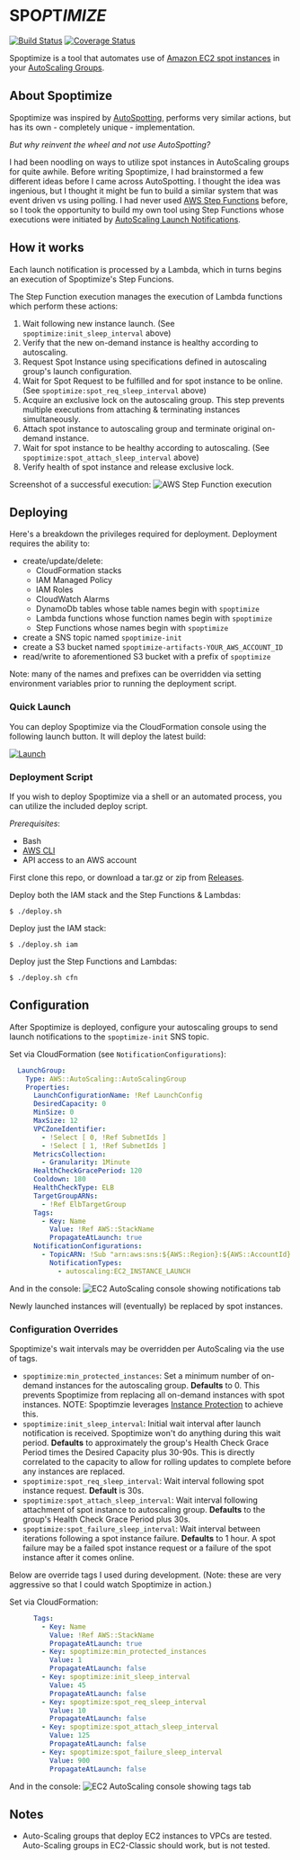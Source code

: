 # **SPO**_P_**T**_IMIZE_

[![Build Status](https://codebuild.us-east-1.amazonaws.com/badges?uuid=eyJlbmNyeXB0ZWREYXRhIjoiMVVCemdaZmVCa3BMTDFJK0VaM0xaWVdnTWR0VjBRTWVsQWdhQ0dINGVvWWZ1Q0lhVE95MG5FVzRsY2MwU2JqY2dYbzNkY1hJRTJrVy9XNGVqbGdMVUFVPSIsIml2UGFyYW1ldGVyU3BlYyI6IkJ0aXVhRjhwMVl6S2w2THUiLCJtYXRlcmlhbFNldFNlcmlhbCI6MX0%3D&branch=master)](https://console.aws.amazon.com/codebuild/home?region=us-east-1#/projects/spoptimize/view)
[![Coverage Status](https://coveralls.io/repos/github/vrivellino/spoptimize/badge.svg)](https://coveralls.io/github/vrivellino/spoptimize)

Spoptimize is a tool that automates use of [Amazon EC2 spot instances](https://aws.amazon.com/ec2/spot/) in
your [AutoScaling Groups](https://aws.amazon.com/ec2/autoscaling/).

## About Spoptimize

Spoptimize was inspired by [AutoSpotting](https://github.com/cristim/autospotting), performs very similar
actions, but has its own - completely unique - implementation.

_But why reinvent the wheel and not use AutoSpotting?_

I had been noodling on ways to utilize spot instances in AutoScaling groups for quite awhile. Before writing
Spoptimize, I had brainstormed a few different ideas before I came across AutoSpotting. I thought the idea was
ingenious, but I thought it might be fun to build a similar system that was event driven vs using polling. I
had never used [AWS Step Functions](https://aws.amazon.com/step-functions/) before, so I took the opportunity
to build my own tool using Step Functions whose executions were initiated by [AutoScaling Launch Notifications](https://docs.aws.amazon.com/autoscaling/ec2/userguide/ASGettingNotifications.html).

## How it works

Each launch notification is processed by a Lambda, which in turns begins an execution of Spoptimize's Step
Funcions.

The Step Function execution manages the execution of Lambda functions which perform these actions:
1. Wait following new instance launch. (See `spoptimize:init_sleep_interval` above)
1. Verify that the new on-demand instance is healthy according to autoscaling.
1. Request Spot Instance using specifications defined in autoscaling group's launch configuration.
1. Wait for Spot Request to be fulfilled and for spot instance to be online. (See
   `spoptimize:spot_req_sleep_interval` above)
1. Acquire an exclusive lock on the autoscaling group. This step prevents multiple executions from attaching &
   terminating instances simultaneously.
1. Attach spot instance to autoscaling group and terminate original on-demand instance.
1. Wait for spot instance to be healthy according to autoscaling. (See `spoptimize:spot_attach_sleep_interval`
   above)
1. Verify health of spot instance and release exclusive lock.

Screenshot of a successful execution:
![AWS Step Function execution](docs/images/readme-step-fn-sample-execution.png "Spoptimize step function execution")

## Deploying

Here's a breakdown the privileges required for deployment. Deployment requires the ability to:
  - create/update/delete:
    - CloudFormation stacks
    - IAM Managed Policy 
    - IAM Roles
    - CloudWatch Alarms
    - DynamoDb tables whose table names begin with `spoptimize`
    - Lambda functions whose function names begin with `spoptimize`
    - Step Functions whose names begin with `spoptimize`
  - create a SNS topic named `spoptimize-init`
  - create a S3 bucket named `spoptimize-artifacts-YOUR_AWS_ACCOUNT_ID`
  - read/write to aforementioned S3 bucket with a prefix of `spoptimize`

Note: many of the names and prefixes can be overridden via setting environment variables prior to running the
deployment script.

### Quick Launch

You can deploy Spoptimize via the CloudFormation console using the following launch button. It will deploy the
latest build:

[![Launch](https://s3.amazonaws.com/cloudformation-examples/cloudformation-launch-stack.png)](https://console.aws.amazon.com/cloudformation/home?region=us-east-1#/stacks/new?stackName=spoptimize&templateURL=https://s3.amazonaws.com/spoptimize-artifacts/public/latest/spoptimize.yml)

### Deployment Script

If you wish to deploy Spoptimize via a shell or an automated process, you can utilize the included deploy
script.

*Prerequisites*:
- Bash
- [AWS CLI](https://aws.amazon.com/cli/)
- API access to an AWS account

First clone this repo, or download a tar.gz or zip from [Releases](https://github.com/vrivellino/spoptimize/releases).

Deploy both the IAM stack and the Step Functions & Lambdas:

    $ ./deploy.sh

Deploy just the IAM stack:

    $ ./deploy.sh iam

Deploy just the Step Functions and Lambdas:

    $ ./deploy.sh cfn

## Configuration

After Spoptimize is deployed, configure your autoscaling groups to send launch notifications to the
`spoptimize-init` SNS topic.

Set via CloudFormation (see `NotificationConfigurations`):

```yaml
  LaunchGroup:
    Type: AWS::AutoScaling::AutoScalingGroup
    Properties:
      LaunchConfigurationName: !Ref LaunchConfig
      DesiredCapacity: 0
      MinSize: 0
      MaxSize: 12
      VPCZoneIdentifier: 
        - !Select [ 0, !Ref SubnetIds ]
        - !Select [ 1, !Ref SubnetIds ]
      MetricsCollection: 
        - Granularity: 1Minute
      HealthCheckGracePeriod: 120
      Cooldown: 180
      HealthCheckType: ELB
      TargetGroupARNs:
        - !Ref ElbTargetGroup
      Tags:
        - Key: Name
          Value: !Ref AWS::StackName
          PropagateAtLaunch: true
      NotificationConfigurations:
        - TopicARN: !Sub "arn:aws:sns:${AWS::Region}:${AWS::AccountId}:spoptimize-init"
          NotificationTypes:
            - autoscaling:EC2_INSTANCE_LAUNCH
```

And in the console:
![EC2 AutoScaling console showing notifications tab](docs/images/readme-asg-example-config.png "Autoscaling group launch notifications")

Newly launched instances will (eventually) be replaced by spot instances.

### Configuration Overrides

Spoptimize's wait intervals may be overridden per AutoScaling via the use of tags.

- `spoptimize:min_protected_instances`: Set a minimum number of on-demand instances for the autoscaling group.
  **Defaults** to 0. This prevents Spoptimize from replacing all on-demand instances with spot instances.
  NOTE: Spoptimzie leverages [Instance
  Protection](https://docs.aws.amazon.com/autoscaling/ec2/userguide/as-instance-termination.html#instance-protection)
  to achieve this.
- `spoptimize:init_sleep_interval`: Initial wait interval after launch notification is received. Spoptimize
  won't do anything during this wait period. **Defaults** to approximately the group's Health Check Grace
  Period times the Desired Capacity plus 30-90s. This is directly correlated to the capacity to allow for
  rolling updates to complete before any instances are replaced.
- `spoptimize:spot_req_sleep_interval`: Wait interval following spot instance request. **Default** is 30s.
- `spoptimize:spot_attach_sleep_interval`: Wait interval following attachment of spot instance to
  autoscaling group. **Defaults** to the group's Health Check Grace Period plus 30s.
- `spoptimize:spot_failure_sleep_interval`: Wait interval between iterations following a spot instance
  failure. **Defaults** to 1 hour. A spot failure may be a failed spot instance request or a failure of the
  spot instance after it comes online.

Below are override tags I used during development. (Note: these are very aggressive so that I could watch
Spoptimize in action.)

Set via CloudFormation:

```yaml
      Tags:
        - Key: Name
          Value: !Ref AWS::StackName
          PropagateAtLaunch: true
        - Key: spoptimize:min_protected_instances
          Value: 1
          PropagateAtLaunch: false
        - Key: spoptimize:init_sleep_interval
          Value: 45
          PropagateAtLaunch: false
        - Key: spoptimize:spot_req_sleep_interval
          Value: 10
          PropagateAtLaunch: false
        - Key: spoptimize:spot_attach_sleep_interval
          Value: 125
          PropagateAtLaunch: false
        - Key: spoptimize:spot_failure_sleep_interval
          Value: 900
          PropagateAtLaunch: false
```

And in the console:
![EC2 AutoScaling console showing tags tab](docs/images/readme-asg-example-tags.png "Autoscaling group tags")

## Notes

* Auto-Scaling groups that deploy EC2 instances to VPCs are tested. Auto-Scaling groups in EC2-Classic should
  work, but is not tested.
